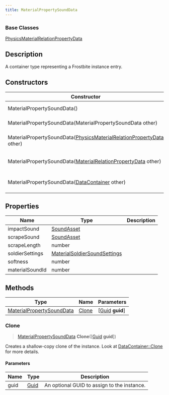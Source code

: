 ```yaml
---
title: MaterialPropertySoundData
---
```

### Base Classes

[PhysicsMaterialRelationPropertyData](PhysicsMaterialRelationPropertyData)

## Description

A container type representing a Frostbite instance entry.

## Constructors

| Constructor                                                                                                 | Description                                                                                                                                                      |
| ----------------------------------------------------------------------------------------------------------- | ---------------------------------------------------------------------------------------------------------------------------------------------------------------- |
| MaterialPropertySoundData()                                                                                 | Create a new instance of this container type.                                                                                                                    |
| MaterialPropertySoundData(MaterialPropertySoundData other)                                                  | Create a reference copy of an instance of the same type.                                                                                                         |
| MaterialPropertySoundData([PhysicsMaterialRelationPropertyData](PhysicsMaterialRelationPropertyData) other) | Upcast an instance of type [PhysicsMaterialRelationPropertyData](PhysicsMaterialRelationPropertyData) to [MaterialPropertySoundData](MaterialPropertySoundData). |
| MaterialPropertySoundData([MaterialRelationPropertyData](MaterialRelationPropertyData) other)               | Upcast an instance of type [MaterialRelationPropertyData](MaterialRelationPropertyData) to [MaterialPropertySoundData](MaterialPropertySoundData).               |
| MaterialPropertySoundData([DataContainer](/vext/ref/shared/class/datacontainer) other)                        | Upcast an instance of type [DataContainer](/vext/ref/shared/class/datacontainer) to [MaterialPropertySoundData](MaterialPropertySoundData).                        |

## Properties

| Name            | Type                                                         | Description |
| --------------- | ------------------------------------------------------------ | ----------- |
| impactSound     | [SoundAsset](SoundAsset)                                     |             |
| scrapeSound     | [SoundAsset](SoundAsset)                                     |             |
| scrapeLength    | number                                                       |             |
| soldierSettings | [MaterialSoldierSoundSettings](MaterialSoldierSoundSettings) |             |
| softness        | number                                                       |             |
| materialSoundId | number                                                       |             |

## Methods

| Type                                                   | Name            | Parameters                                     |
| ------------------------------------------------------ | --------------- | ---------------------------------------------- |
| [MaterialPropertySoundData](MaterialPropertySoundData) | [Clone](#clone) | \[[Guid](/vext/ref/shared/class/guid) **guid**\] |

### Clone

> [MaterialPropertySoundData](MaterialPropertySoundData) **Clone**(\[[Guid](/vext/ref/shared/class/guid) **guid**\])

Creates a shallow-copy clone of the instance. Look at [DataContainer::Clone](/vext/ref/shared/class/datacontainer#clone) for more details.

#### Parameters

| Name | Type         | Description                                 |
| ---- | ------------ | ------------------------------------------- |
| guid | [Guid](Guid) | An optional GUID to assign to the instance. |
